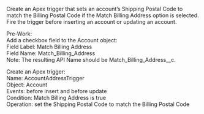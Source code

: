 Create an Apex trigger that sets an account’s Shipping Postal Code to match the Billing Postal Code if the Match Billing Address option is selected. Fire the trigger before inserting an account or updating an account.

Pre-Work:  
Add a checkbox field to the Account object:  
    Field Label: Match Billing Address  
    Field Name: Match_Billing_Address  
    Note: The resulting API Name should be Match_Billing_Address__c.  

Create an Apex trigger:  
    Name: AccountAddressTrigger  
    Object: Account  
    Events: before insert and before update  
    Condition: Match Billing Address is true  
    Operation: set the Shipping Postal Code to match the Billing Postal Code  